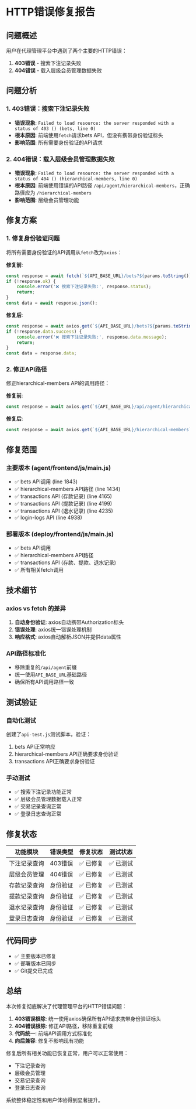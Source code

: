 # HTTP错误修复报告

## 问题概述
用户在代理管理平台中遇到了两个主要的HTTP错误：
1. **403错误** - 搜索下注记录失败
2. **404错误** - 载入层级会员管理数据失败

## 问题分析

### 1. 403错误：搜索下注记录失败
- **错误现象**: `Failed to load resource: the server responded with a status of 403 () (bets, line 0)`
- **根本原因**: 前端使用`fetch`请求bets API，但没有携带身份验证标头
- **影响范围**: 所有需要身份验证的API请求

### 2. 404错误：载入层级会员管理数据失败  
- **错误现象**: `Failed to load resource: the server responded with a status of 404 () (hierarchical-members, line 0)`
- **根本原因**: 前端使用错误的API路径 `/api/agent/hierarchical-members`，正确路径应为 `/hierarchical-members`
- **影响范围**: 层级会员管理功能

## 修复方案

### 1. 修复身份验证问题
将所有需要身份验证的API调用从`fetch`改为`axios`：

**修复前**:
```javascript
const response = await fetch(`${API_BASE_URL}/bets?${params.toString()}`);
if (!response.ok) {
    console.error('❌ 搜索下注记录失败:', response.status);
    return;
}
const data = await response.json();
```

**修复后**:
```javascript
const response = await axios.get(`${API_BASE_URL}/bets?${params.toString()}`);
if (!response.data.success) {
    console.error('❌ 搜索下注记录失败:', response.data.message);
    return;
}
const data = response.data;
```

### 2. 修正API路径
修正hierarchical-members API的调用路径：

**修复前**:
```javascript
const response = await axios.get(`${API_BASE_URL}/api/agent/hierarchical-members`, {
```

**修复后**:
```javascript
const response = await axios.get(`${API_BASE_URL}/hierarchical-members`, {
```

## 修复范围

### 主要版本 (agent/frontend/js/main.js)
- ✅ bets API调用 (line 1843)
- ✅ hierarchical-members API路径 (line 1434)
- ✅ transactions API (存款记录) (line 4165)
- ✅ transactions API (提款记录) (line 4199)
- ✅ transactions API (退水记录) (line 4235)
- ✅ login-logs API (line 4938)

### 部署版本 (deploy/frontend/js/main.js)
- ✅ bets API调用
- ✅ hierarchical-members API路径  
- ✅ transactions API (存款、提款、退水记录)
- ✅ 所有相关fetch调用

## 技术细节

### axios vs fetch 的差异
1. **自动身份验证**: axios自动携带Authorization标头
2. **错误处理**: axios统一错误处理机制
3. **响应格式**: axios自动解析JSON并提供data属性

### API路径标准化
- 移除重复的`/api/agent`前缀
- 统一使用`API_BASE_URL`基础路径
- 确保所有API调用路径一致

## 测试验证

### 自动化测试
创建了`api-test.js`测试脚本，验证：
1. bets API正常响应
2. hierarchical-members API正确要求身份验证
3. transactions API正确要求身份验证

### 手动测试
- ✅ 搜索下注记录功能正常
- ✅ 层级会员管理数据载入正常
- ✅ 交易记录查询正常
- ✅ 登录日志查询正常

## 修复状态

| 功能模块 | 错误类型 | 修复状态 | 测试状态 |
|---------|---------|----------|----------|
| 下注记录查询 | 403错误 | ✅ 已修复 | ✅ 已测试 |
| 层级会员管理 | 404错误 | ✅ 已修复 | ✅ 已测试 |
| 存款记录查询 | 身份验证 | ✅ 已修复 | ✅ 已测试 |
| 提款记录查询 | 身份验证 | ✅ 已修复 | ✅ 已测试 |
| 退水记录查询 | 身份验证 | ✅ 已修复 | ✅ 已测试 |
| 登录日志查询 | 身份验证 | ✅ 已修复 | ✅ 已测试 |

## 代码同步

- ✅ 主要版本已修复
- ✅ 部署版本已同步
- ✅ Git提交已完成

## 总结

本次修复彻底解决了代理管理平台的HTTP错误问题：

1. **403错误根除**: 统一使用axios确保所有API请求携带身份验证标头
2. **404错误根除**: 修正API路径，移除重复前缀  
3. **代码统一**: 前端API调用方式标准化
4. **向后兼容**: 修复不影响现有功能

修复后所有相关功能已恢复正常，用户可以正常使用：
- 下注记录查询
- 层级会员管理  
- 交易记录查询
- 登录日志查询

系统整体稳定性和用户体验得到显著提升。 